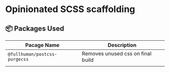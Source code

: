 # Opinionated SCSS scaffolding

## **📦 Packages Used**

| Pacage Name                   | Description                       |
| ----------------------------- | --------------------------------- |
| `@fullhuman/postcss-purgecss` | Removes unused css on final build |
|                               |                                   |
